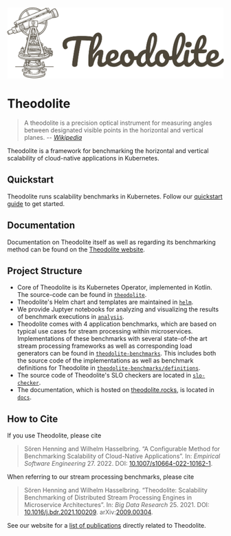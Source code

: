 ![Theodolite](docs/assets/logo/theodolite-horizontal-transparent.svg)

# Theodolite

> A theodolite is a precision optical instrument for measuring angles between designated visible points in the horizontal and vertical planes.  -- <cite>[Wikipedia](https://en.wikipedia.org/wiki/Theodolite)</cite>

Theodolite is a framework for benchmarking the horizontal and vertical scalability of cloud-native applications in Kubernetes.

## Quickstart

Theodolite runs scalability benchmarks in Kubernetes. Follow our [quickstart guide](https://www.theodolite.rocks/quickstart.html) to get started.

## Documentation

Documentation on Theodolite itself as well as regarding its benchmarking method can be found on the [Theodolite website](https://www.theodolite.rocks).

## Project Structure

* Core of Theodolite is its Kubernetes Operator, implemented in Kotlin. The source-code can be found in [`theodolite`](theodolite).
* Theodolite's Helm chart and templates are maintained in [`helm`](helm).
* We provide Juptyer notebooks for analyzing and visualizing the results of benchmark executions in [`analysis`](analysis).
* Theodolite comes with 4 application benchmarks, which are based on typical use cases for stream processing within microservices. Implementations of these benchmarks with several state-of-the art stream processing frameworks as well as corresponding load generators can be found in [`theodolite-benchmarks`](theodolite-benchmarks). This includes both the source code of the implementations as well as benchmark definitions for Theodolite in [`theodolite-benchmarks/definitions`](theodolite-benchmarks/definitions).
* The source code of Theodolite's SLO checkers are located in [`slo-checker`](slo-checker).
* The documentation, which is hosted on [theodolite.rocks](https://www.theodolite.rocks), is located in [`docs`](docs).

## How to Cite

If you use Theodolite, please cite

> Sören Henning and Wilhelm Hasselbring. “A Configurable Method for Benchmarking Scalability of Cloud-Native Applications”. In: *Empirical Software Engineering* 27. 2022. DOI: [10.1007/s10664-022-10162-1](https://doi.org/10.1007/s10664-022-10162-1).

When referring to our stream processing benchmarks, please cite

> Sören Henning and Wilhelm Hasselbring. “Theodolite: Scalability Benchmarking of Distributed Stream Processing Engines in Microservice Architectures”. In: *Big Data Research* 25. 2021. DOI: [10.1016/j.bdr.2021.100209](https://doi.org/10.1016/j.bdr.2021.100209). arXiv:[2009.00304](https://arxiv.org/abs/2009.00304).

See our website for a [list of publications](https://www.theodolite.rocks/publications.html) directly related to Theodolite.